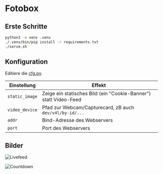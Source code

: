 # Fotobox



## Erste Schritte

```sh
python3 -m venv .venv
./.venv/bin/pip install -r requirements.txt
./serve.sh
```

## Konfiguration

Editiere die [cfg.py](/src/cfg.py).

| Einstellung | Effekt |
|---|---|
| `static_image` | Zeige ein statisches Bild (ein "Cookie-Banner") statt Video-Feed |
| `video_device` | Pfad zur Webcam/Capturecard, zB auch `dev/v4l/by-id/...` |
| `addr` | Bind-Adresse des Webservers |
| `port` | Port des Webservers |

## Bilder

![Livefeed](/images/livefeed.png)

![Countdown](/images/countdown.png)

